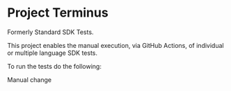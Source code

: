 # Project Terminus
Formerly Standard SDK Tests.

This project enables the manual execution, via GitHub Actions, of individual or multiple language SDK tests.

To run the tests do the following:


Manual change


